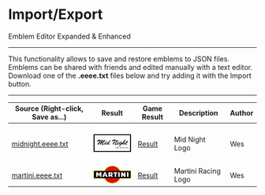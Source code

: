 # Import/Export

Emblem Editor Expanded & Enhanced

------------------------------------------------------------------------------------------------------------------------

This functionality allows to save and restore emblems to JSON files.
Emblems can be shared with friends and edited manually with a text editor.
Download one of the **.eeee.txt** files below and try adding it with the Import button.

------------------------------------------------------------------------------------------------------------------------

[midnight-raw]: https://raw.githubusercontent.com/Wes0617/EmblemEditorEE/main/readme-import/midnight.eeee.txt
[martini-raw]: https://raw.githubusercontent.com/Wes0617/EmblemEditorEE/main/readme-import/martini.eeee.txt

| Source (Right-click, Save as...)  | Result            | Game Result            | Description         | Author        |
|-----------------------------------|-------------------|------------------------|---------------------|---------------|
| [midnight.eeee.txt][midnight-raw] | ![](midnight.png) | [Result](midnight.jpg) | Mid Night Logo      | Wes           |
| [martini.eeee.txt][martini-raw]   | ![](martini.png)  | [Result](martini.jpg)  | Martini Racing Logo | Wes           |
